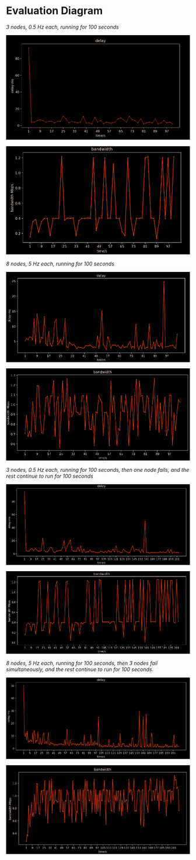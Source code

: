 # Evaluation Diagram

*3 nodes, 0.5 Hz each, running for 100 seconds*

![](https://github.com/YIHONG-JIN/Total-Order-Multicast-ISIS-Algorithm/blob/main/evaluation%20diagram/one.png)

![](https://github.com/YIHONG-JIN/Total-Order-Multicast-ISIS-Algorithm/blob/main/evaluation%20diagram/two.png)

*8 nodes, 5 Hz each, running for 100 seconds*

![](https://github.com/YIHONG-JIN/Total-Order-Multicast-ISIS-Algorithm/blob/main/evaluation%20diagram/three.png)

![](https://github.com/YIHONG-JIN/Total-Order-Multicast-ISIS-Algorithm/blob/main/evaluation%20diagram/four.png)

*3 nodes, 0.5 Hz each, running for 100 seconds, then one node fails, and the rest continue to run for 100 seconds*

![](https://github.com/YIHONG-JIN/Total-Order-Multicast-ISIS-Algorithm/blob/main/evaluation%20diagram/five.png)

![](https://github.com/YIHONG-JIN/Total-Order-Multicast-ISIS-Algorithm/blob/main/evaluation%20diagram/six.png)

*8 nodes, 5 Hz each, running for 100 seconds, then 3 nodes fail simultaneously, and the rest continue to run for 100 seconds.*

![](https://github.com/YIHONG-JIN/Total-Order-Multicast-ISIS-Algorithm/blob/main/evaluation%20diagram/seven.png)

![](https://github.com/YIHONG-JIN/Total-Order-Multicast-ISIS-Algorithm/blob/main/evaluation%20diagram/eight.png)
